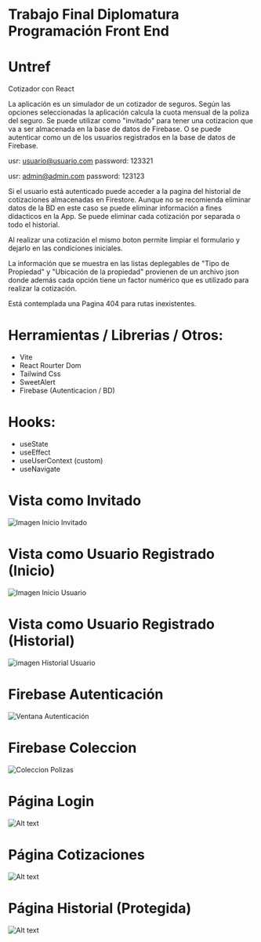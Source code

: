 # Trabajo Final Diplomatura Programación Front End

# Untref

Cotizador con React

La aplicación es un simulador de un cotizador de seguros. 
Según las opciones seleccionadas la aplicación calcula la cuota mensual de la poliza del seguro.
Se puede utilizar como "invitado" para tener una cotizacion que va a ser almacenada en la base de datos de Firebase.
O se puede autenticar como un de los usuarios registrados en la base de datos de Firebase. 

usr: usuario@usuario.com
password: 123321

usr: admin@admin.com
password: 123123

Si el usuario está autenticado puede acceder a la pagina del historial de cotizaciones almacenadas en Firestore.
Aunque no se recomienda eliminar datos de la BD en este caso se puede eliminar información a fines didacticos en la App.
Se puede eliminar cada cotización por separada o todo el historial.

Al realizar una cotización el mismo boton permite limpiar el formulario y dejarlo en las condiciones iniciales.

La información que se muestra en las listas deplegables de "Tipo de Propiedad" y "Ubicación de la propiedad" provienen 
de un archivo json donde además cada opción tiene un factor numérico que es utilizado para realizar la cotización.

Está contemplada una Pagina 404 para rutas inexistentes. 

# Herramientas / Librerias / Otros:

- Vite
- React Rourter Dom
- Tailwind Css
- SweetAlert
- Firebase (Autenticacion / BD)

# Hooks:

- useState
- useEffect
- useUserContext (custom)
- useNavigate

# Vista como Invitado

![Imagen Inicio Invitado](/imgReadme.md/image-2.png)

# Vista como Usuario Registrado (Inicio)

![Imagen Inicio Usuario](/imgReadme.md/image-3.png)

# Vista como Usuario Registrado (Historial)

![imagen Historial Usuario](/imgReadme.md/image-4.png)

# Firebase Autenticación

![Ventana Autenticación](/imgReadme.md/image5.png)

# Firebase Coleccion

![Coleccion Polizas](/imgReadme.md/image1.png)

# Página Login

![Alt text](/imgReadme.md/image6.png)

# Página Cotizaciones

![Alt text](/imgReadme.md/image7.png)

# Página Historial (Protegida)

![Alt text](/imgReadme.md/image8.png)
